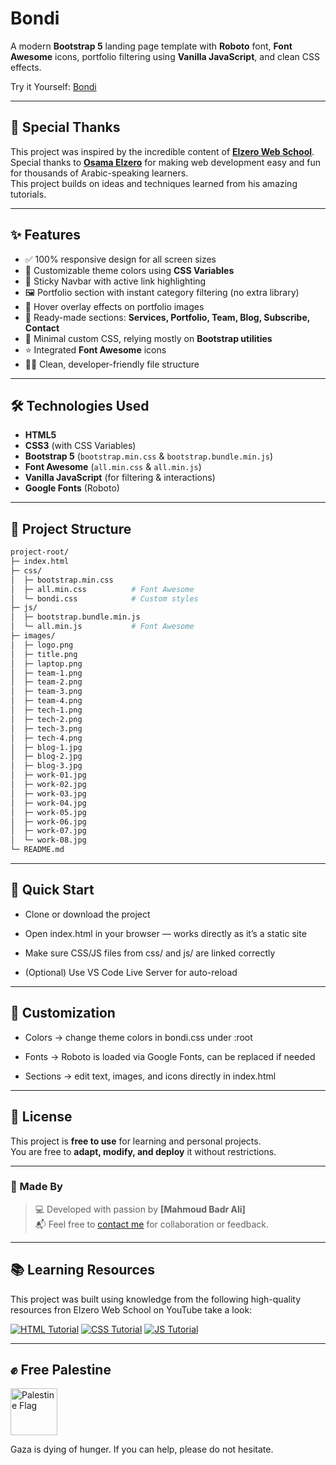 # Bondi
A modern **Bootstrap 5** landing page template with **Roboto** font, **Font Awesome** icons, portfolio filtering using **Vanilla JavaScript**, and clean CSS effects.  

Try it Yourself: [Bondi](https://mahmoudbadrali.github.io/Bondi/)

---

## 🙏 Special Thanks
This project was inspired by the incredible content of [**Elzero Web School**](https://www.youtube.com/@ElzeroWebSchool).  
Special thanks to [**Osama Elzero**](https://www.facebook.com/OsElzero/) for making web development easy and fun for thousands of Arabic-speaking learners.  
This project builds on ideas and techniques learned from his amazing tutorials.

---

## ✨ Features  
- ✅ 100% responsive design for all screen sizes  
- 🎨 Customizable theme colors using **CSS Variables**  
- 📌 Sticky Navbar with active link highlighting  
- 🖼️ Portfolio section with instant category filtering (no extra library)  
- 🔲 Hover overlay effects on portfolio images  
- 📂 Ready-made sections: **Services, Portfolio, Team, Blog, Subscribe, Contact**  
- 🧩 Minimal custom CSS, relying mostly on **Bootstrap utilities**  
- ⭐ Integrated **Font Awesome** icons  
- 🧑‍💻 Clean, developer-friendly file structure  

---

## 🛠️ Technologies Used  
- **HTML5**  
- **CSS3** (with CSS Variables)  
- **Bootstrap 5** (`bootstrap.min.css` & `bootstrap.bundle.min.js`)  
- **Font Awesome** (`all.min.css` & `all.min.js`)  
- **Vanilla JavaScript** (for filtering & interactions)  
- **Google Fonts** (Roboto)  

---

## 📁 Project Structure  
```bash
project-root/
├─ index.html
├─ css/
│  ├─ bootstrap.min.css
│  ├─ all.min.css          # Font Awesome
│  └─ bondi.css            # Custom styles
├─ js/
│  ├─ bootstrap.bundle.min.js
│  └─ all.min.js           # Font Awesome
├─ images/
│  ├─ logo.png
│  ├─ title.png
│  ├─ laptop.png
│  ├─ team-1.png
│  ├─ team-2.png
│  ├─ team-3.png
│  ├─ team-4.png
│  ├─ tech-1.png
│  ├─ tech-2.png
│  ├─ tech-3.png
│  ├─ tech-4.png
│  ├─ blog-1.jpg
│  ├─ blog-2.jpg
│  ├─ blog-3.jpg
│  ├─ work-01.jpg
│  ├─ work-02.jpg
│  ├─ work-03.jpg
│  ├─ work-04.jpg
│  ├─ work-05.jpg
│  ├─ work-06.jpg
│  ├─ work-07.jpg
│  └─ work-08.jpg
└─ README.md
```

---

## 🚀 Quick Start

- Clone or download the project

- Open index.html in your browser — works directly as it’s a static site

- Make sure CSS/JS files from css/ and js/ are linked correctly

- (Optional) Use VS Code Live Server for auto-reload

---

## 🎨 Customization

- Colors → change theme colors in bondi.css under :root

- Fonts → Roboto is loaded via Google Fonts, can be replaced if needed

- Sections → edit text, images, and icons directly in index.html

---

## 📜 License  
This project is **free to use** for learning and personal projects.  
You are free to **adapt, modify, and deploy** it without restrictions.  

---

### 👤 Made By
> 💻 Developed with passion by **[Mahmoud Badr Ali]**  
> 📬 Feel free to [contact me](mailto:mahmoudbadrali15@gmail.com) for collaboration or feedback.

---

## 📚 Learning Resources  
This project was built using knowledge from the following high-quality resources fron Elzero Web School on YouTube take a look:

[![HTML Tutorial](https://img.icons8.com/color/48/000000/html-5.png)](https://www.youtube.com/watch?v=6QAELgirvjs&list=PLDoPjvoNmBAw_t_XWUFbBX-c9MafPk9ji)
[![CSS Tutorial](https://img.icons8.com/color/48/000000/css3.png)](https://www.youtube.com/watch?v=X1ulCwyhCVM&list=PLDoPjvoNmBAzjsz06gkzlSrlev53MGIKe)
[![JS Tutorial](https://img.icons8.com/color/48/000000/javascript.png)](https://www.youtube.com/watch?v=MAauLwSHO6Y&list=PLDoPjvoNmBAx3kiplQR_oeDqLDBUDYwVv)

---

## ✊ Free Palestine
<p align="left">
  <img src="https://upload.wikimedia.org/wikipedia/commons/0/00/Flag_of_Palestine.svg" alt="Palestine Flag" width="75" style="vertical-align: middle; margin-right: 10px;"/>
</p>
Gaza is dying of hunger. If you can help, please do not hesitate.
